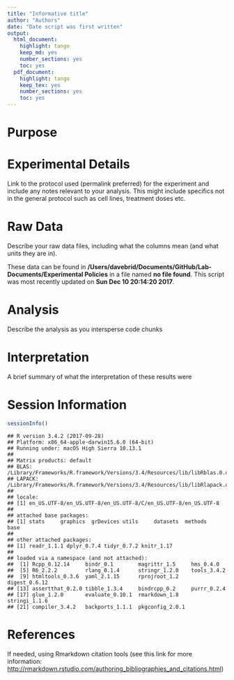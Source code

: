 ```yaml
---
title: "Informative title"
author: "Authors"
date: "Date script was first written"
output:
  html_document:
    highlight: tango
    keep_md: yes
    number_sections: yes
    toc: yes
  pdf_document:
    highlight: tango
    keep_tex: yes
    number_sections: yes
    toc: yes
---
```




# Purpose

# Experimental Details

Link to the protocol used (permalink preferred) for the experiment and include any notes relevant to your analysis.  This might include specifics not in the general protocol such as cell lines, treatment doses etc.

# Raw Data

Describe your raw data files, including what the columns mean (and what units they are in).



These data can be found in **/Users/davebrid/Documents/GitHub/Lab-Documents/Experimental Policies** in a file named **no file found**.  This script was most recently updated on **Sun Dec 10 20:14:20 2017**.

# Analysis

Describe the analysis as you intersperse code chunks

# Interpretation

A brief summary of what the interpretation of these results were

# Session Information


```r
sessionInfo()
```

```
## R version 3.4.2 (2017-09-28)
## Platform: x86_64-apple-darwin15.6.0 (64-bit)
## Running under: macOS High Sierra 10.13.1
## 
## Matrix products: default
## BLAS: /Library/Frameworks/R.framework/Versions/3.4/Resources/lib/libRblas.0.dylib
## LAPACK: /Library/Frameworks/R.framework/Versions/3.4/Resources/lib/libRlapack.dylib
## 
## locale:
## [1] en_US.UTF-8/en_US.UTF-8/en_US.UTF-8/C/en_US.UTF-8/en_US.UTF-8
## 
## attached base packages:
## [1] stats     graphics  grDevices utils     datasets  methods   base     
## 
## other attached packages:
## [1] readr_1.1.1 dplyr_0.7.4 tidyr_0.7.2 knitr_1.17 
## 
## loaded via a namespace (and not attached):
##  [1] Rcpp_0.12.14     bindr_0.1        magrittr_1.5     hms_0.4.0       
##  [5] R6_2.2.2         rlang_0.1.4      stringr_1.2.0    tools_3.4.2     
##  [9] htmltools_0.3.6  yaml_2.1.15      rprojroot_1.2    digest_0.6.12   
## [13] assertthat_0.2.0 tibble_1.3.4     bindrcpp_0.2     purrr_0.2.4     
## [17] glue_1.2.0       evaluate_0.10.1  rmarkdown_1.8    stringi_1.1.6   
## [21] compiler_3.4.2   backports_1.1.1  pkgconfig_2.0.1
```

# References

If needed, using Rmarkdown citation tools (see this link for more information: http://rmarkdown.rstudio.com/authoring_bibliographies_and_citations.html)
